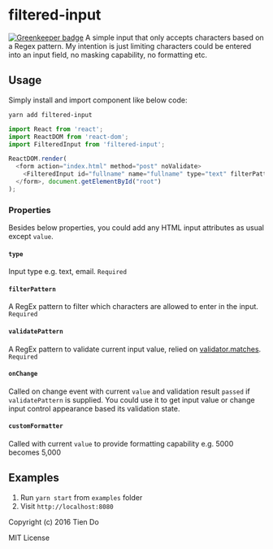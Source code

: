 # filtered-input

[![Greenkeeper badge](https://badges.greenkeeper.io/Tiendq/filtered-input.svg)](https://greenkeeper.io/)
A simple input that only accepts characters based on a Regex pattern. My intention is just limiting characters could be entered into an input field, no masking capability, no formatting etc.

## Usage
Simply install and import component like below code:

`yarn add filtered-input`

```js
import React from 'react';
import ReactDOM from 'react-dom';
import FilteredInput from 'filtered-input';

ReactDOM.render(
  <form action="index.html" method="post" noValidate>
    <FilteredInput id="fullname" name="fullname" type="text" filterPattern="^[a-z\s]+$" validatePattern="^[a-z\s]{5,20}$" onChange={onChange} />
  </form>, document.getElementById("root")
);
```

### Properties
Besides below properties, you could add any HTML input attributes as usual except `value`.

#### `type`
Input type e.g. text, email. `Required`

#### `filterPattern`
A RegEx pattern to filter which characters are allowed to enter in the input. `Required`

#### `validatePattern`
A RegEx pattern to validate current input value, relied on [validator.matches](https://github.com/chriso/validator.js). `Required`

#### `onChange`
Called on change event with current `value` and validation result `passed` if `validatePattern` is supplied. You could use it to get input value or change input control appearance based its validation state.

#### `customFormatter`
Called with current `value` to provide formatting capability e.g. 5000 becomes 5,000

## Examples
1. Run `yarn start` from `examples` folder
2. Visit `http://localhost:8080`


Copyright (c) 2016 Tien Do

MIT License
